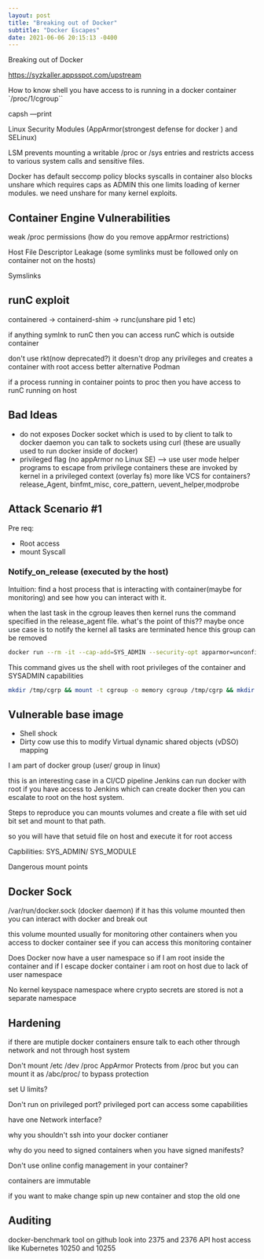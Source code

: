 ```yaml
---
layout: post
title: "Breaking out of Docker"
subtitle: "Docker Escapes"
date: 2021-06-06 20:15:13 -0400
---
```


 Breaking out of Docker





https://syzkaller.appsspot.com/upstream

How to know shell you have access to is running in a docker container `/proc/1/cgroup``

capsh —print 



Linux Security  Modules (AppArmor(strongest defense for docker  ) and SELinux)

LSM prevents mounting a writable /proc or /sys entries and restricts access to various system calls and sensitive files. 

Docker has default seccomp policy blocks syscalls in container also blocks unshare which requires caps as ADMIN this one limits loading of kerner modules. we need unshare for many kernel exploits.


## Container Engine Vulnerabilities

weak /proc permissions (how do you remove appArmor restrictions)

Host File Descriptor Leakage (some symlinks must be followed only on container not on the hosts)

Symslinks

## runC exploit

containered → containerd-shim → runc(unshare pid 1 etc)

if anything symlnk to runC then you can access runC which is outside container

don't use rkt(now deprecated?) it doesn't drop any privileges and creates a container with root access better alternative Podman


  

if a process running in container points to proc then you have access to runC running on host 

## Bad Ideas

- do not exposes Docker socket which is used to by client to talk to docker daemon you can talk to sockets using curl  (these are usually used to run docker inside of docker)
- privileged flag (no appArmor no Linux SE) —> use user mode helper programs to escape from privilege containers  these are invoked by kernel in a privileged context  (overlay fs)  more like VCS for containers? release_Agent, binfmt_misc, core_pattern, uevent_helper,modprobe


## Attack Scenario #1

Pre req:

- Root access
- mount Syscall

### Notify_on_release (executed by the host)

Intuition: find a host process that is interacting with container(maybe for monitoring) and see how you can interact with it. 

when the last task in the cgroup leaves then kernel runs the command specified in the release_agent file. what's the point of this?? maybe once use case is to notify the kernel all tasks are terminated hence this group can be removed 

```bash
docker run --rm -it --cap-add=SYS_ADMIN --security-opt apparmor=unconfined ubuntu bash
```




This command gives us the shell with root privileges of the container and SYSADMIN capabilities 

```bash
mkdir /tmp/cgrp && mount -t cgroup -o memory cgroup /tmp/cgrp && mkdir /tmp/cgrp/x

```

## Vulnerable base image

- Shell shock
- Dirty cow use this to modify   Virtual dynamic shared objects (vDSO) mapping

I am part of docker group (user/ group in linux)

this is an interesting case in a CI/CD pipeline Jenkins can run docker with root if you have access to Jenkins which can create docker then you can escalate to root on the host system.

Steps to reproduce you can mounts volumes and create a file with set uid bit set and mount to that path.

so you will have that setuid file on host and execute it for root access


Capbilities: SYS_ADMIN/ SYS_MODULE

Dangerous mount points

## Docker Sock

/var/run/docker.sock (docker daemon)  if it has this volume mounted then you can interact with docker and break out

this volume mounted usually for monitoring other containers when you access to docker container see if you can access this monitoring container

Does Docker now have a user namespace so if I am root inside the container and if I escape docker container i am  root on host due to lack of user namespace

No kernel keyspace namespace where crypto secrets are stored is not a separate namespace

## Hardening

if there are mutiple docker containers ensure talk to each other through network and not through host system

Don't mount /etc /dev  /proc  AppArmor Protects from /proc but you can mount it as /abc/proc/ to bypass protection

set U limits?

Don't run on privileged port? privileged port can access some capabilities 

have one Network interface?

why you shouldn't ssh into your docker contianer 

why do you need to signed containers when you have signed manifests?

Don't use online config management in your container?

containers are immutable 

if you want to make change spin up new container and stop the old one

 


## Auditing

docker-benchmark tool on github
look into 2375 and 2376 API host access like Kubernetes 10250 and 10255
